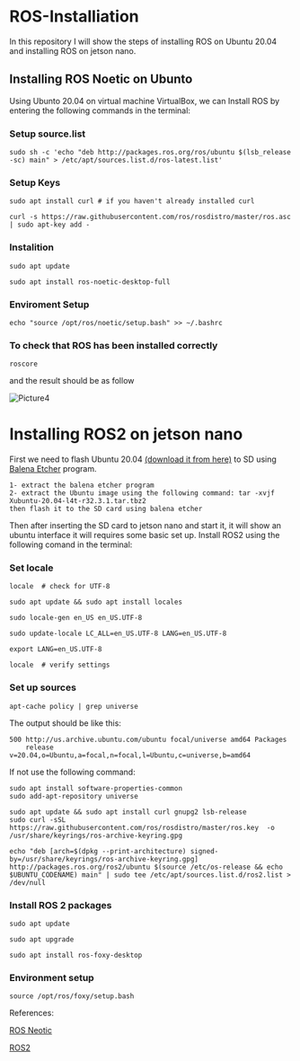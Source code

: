 # ROS-Installiation
In this repository I will show the steps of installing ROS on Ubuntu 20.04 and installing ROS on jetson nano.
## Installing ROS Noetic on Ubunto
Using Ubunto 20.04 on virtual machine VirtualBox, we can Install ROS by entering the following commands in the terminal:
### Setup source.list
```
sudo sh -c 'echo "deb http://packages.ros.org/ros/ubuntu $(lsb_release -sc) main" > /etc/apt/sources.list.d/ros-latest.list'
```
### Setup Keys
```
sudo apt install curl # if you haven't already installed curl

curl -s https://raw.githubusercontent.com/ros/rosdistro/master/ros.asc | sudo apt-key add -
```
### Instalition
```
sudo apt update

sudo apt install ros-noetic-desktop-full
```
### Enviroment Setup
```
echo "source /opt/ros/noetic/setup.bash" >> ~/.bashrc
```
 ### To check that ROS has been installed correctly
 ```
 roscore
 ```
 and the result should be as follow
 
![Picture4](https://user-images.githubusercontent.com/108296165/177630581-709dc432-40c5-469b-b910-be3f84edfa80.png)


# Installing ROS2 on jetson nano
First we need to flash Ubuntu 20.04 [(download it from here)](https://github.com/Discombobulated88/Xubuntu-20.04-L4T-32.3.1/releases/download/v1.0/Xubuntu-20.04-l4t-r32.3.1.tar.tbz2) to SD using [Balena Etcher](https://www.balena.io/etcher/) program.
```
1- extract the balena etcher program
2- extract the Ubuntu image using the following command: tar -xvjf Xubuntu-20.04-l4t-r32.3.1.tar.tbz2
then flash it to the SD card using balena etcher
```
Then after inserting the SD card to jetson nano and start it, it will show an ubuntu interface it will requires some basic set up. 
Install ROS2 using the following comand in the terminal:

### Set locale
```
locale  # check for UTF-8

sudo apt update && sudo apt install locales

sudo locale-gen en_US en_US.UTF-8

sudo update-locale LC_ALL=en_US.UTF-8 LANG=en_US.UTF-8

export LANG=en_US.UTF-8

locale  # verify settings
```

### Set up sources
```
apt-cache policy | grep universe
```
The output should be like this:
```
500 http://us.archive.ubuntu.com/ubuntu focal/universe amd64 Packages
    release v=20.04,o=Ubuntu,a=focal,n=focal,l=Ubuntu,c=universe,b=amd64
```
If not use the following command:
```
sudo apt install software-properties-common
sudo add-apt-repository universe
```

```
sudo apt update && sudo apt install curl gnupg2 lsb-release
sudo curl -sSL https://raw.githubusercontent.com/ros/rosdistro/master/ros.key  -o /usr/share/keyrings/ros-archive-keyring.gpg

echo "deb [arch=$(dpkg --print-architecture) signed-by=/usr/share/keyrings/ros-archive-keyring.gpg] http://packages.ros.org/ros2/ubuntu $(source /etc/os-release && echo $UBUNTU_CODENAME) main" | sudo tee /etc/apt/sources.list.d/ros2.list > /dev/null
```

### Install ROS 2 packages
```
sudo apt update

sudo apt upgrade

sudo apt install ros-foxy-desktop
```

### Environment setup
```
source /opt/ros/foxy/setup.bash
```


References:

[ROS Neotic](http://wiki.ros.org/noetic/Installation/Ubuntu)

[ROS2](https://docs.ros.org/en/foxy/Installation/Ubuntu-Install-Debians.html#id5)










